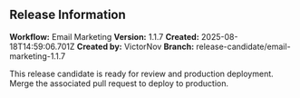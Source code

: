 ## Release Information

**Workflow:** Email Marketing
**Version:** 1.1.7
**Created:** 2025-08-18T14:59:06.701Z
**Created by:** VictorNov
**Branch:** release-candidate/email-marketing-1.1.7

This release candidate is ready for review and production deployment.
Merge the associated pull request to deploy to production.
